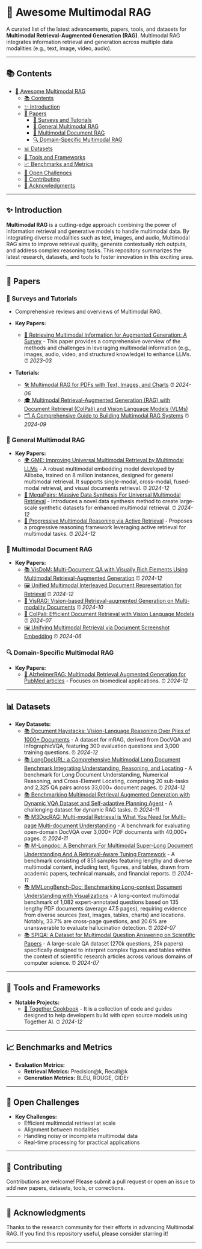 # 🌟 Awesome Multimodal RAG

A curated list of the latest advancements, papers, tools, and datasets for **Multimodal Retrieval-Augmented Generation (RAG)**. Multimodal RAG integrates information retrieval and generation across multiple data modalities (e.g., text, image, video, audio).

---

## 📚 Contents

- [🌟 Awesome Multimodal RAG](#-awesome-multimodal-rag)
  - [📚 Contents](#-contents)
  - [✨ Introduction](#-introduction)
  - [📝 Papers](#-papers)
    - [📖 Surveys and Tutorials](#-surveys-and-tutorials)
    - [🧠 General Multimodal RAG](#-general-multimodal-rag)
    - [📄 Multimodal Document RAG](#-multimodal-document-rag)
    - [🔍 Domain-Specific Multimodal RAG](#-domain-specific-multimodal-rag)
  - [📊 Datasets](#-datasets)
  - [🔧 Tools and Frameworks](#-tools-and-frameworks)
  - [📈 Benchmarks and Metrics](#-benchmarks-and-metrics)
  - [🚀 Open Challenges](#-open-challenges)
  - [🤝 Contributing](#-contributing)
  - [🙏 Acknowledgments](#-acknowledgments)

---

## ✨ Introduction

**Multimodal RAG** is a cutting-edge approach combining the power of information retrieval and generative models to handle multimodal data. By integrating diverse modalities such as text, images, and audio, Multimodal RAG aims to improve retrieval quality, generate contextually rich outputs, and address complex reasoning tasks. This repository summarizes the latest research, datasets, and tools to foster innovation in this exciting area.

---

## 📝 Papers

### 📖 Surveys and Tutorials
- Comprehensive reviews and overviews of Multimodal RAG.
- **Key Papers:**
  - [📄 Retrieving Multimodal Information for Augmented Generation: A Survey](https://arxiv.org/pdf/2303.10868) - This paper provides a comprehensive overview of the methods and challenges in leveraging multimodal information (e.g., images, audio, video, and structured knowledge) to enhance LLMs. ⏰ *2023-03*

- **Tutorials:**
  - [🛠️ Multimodal RAG for PDFs with Text, Images, and Charts](https://pathway.com/developers/templates/multimodal-rag) ⏰ *2024-06*
  - [🎓 Multimodal Retrieval-Augmented Generation (RAG) with Document Retrieval (ColPali) and Vision Language Models (VLMs)](https://huggingface.co/learn/cookbook/multimodal_rag_using_document_retrieval_and_vlms)
  - [🗂️ A Comprehensive Guide to Building Multimodal RAG Systems](https://www.analyticsvidhya.com/blog/2024/09/guide-to-building-multimodal-rag-systems/) ⏰ *2024-09*

### 🧠 General Multimodal RAG
- **Key Papers:**
  - [🌍 GME: Improving Universal Multimodal Retrieval by Multimodal LLMs](http://arxiv.org/abs/2412.16855) - A robust multimodal embedding model developed by Alibaba, trained on 8 million instances, designed for general multimodal retrieval. It supports single-modal, cross-modal, fused-modal retrieval, and visual documents retrieval. ⏰ *2024-12*
  - [🧩 MegaPairs: Massive Data Synthesis For Universal Multimodal Retrieval](http://arxiv.org/abs/2412.14475) - Introduces a novel data synthesis method to create large-scale synthetic datasets for enhanced multimodal retrieval. ⏰ *2024-12*
  - [🔄 Progressive Multimodal Reasoning via Active Retrieval](http://arxiv.org/abs/2412.14835) - Proposes a progressive reasoning framework leveraging active retrieval for multimodal tasks. ⏰ *2024-12*

### 📄 Multimodal Document RAG
- **Key Papers:**
  - [📚 VisDoM: Multi-Document QA with Visually Rich Elements Using Multimodal Retrieval-Augmented Generation](http://arxiv.org/abs/2412.10704) ⏰ *2024-12*
  - [🖼️ Unified Multimodal Interleaved Document Representation for Retrieval](http://arxiv.org/abs/2410.02729) ⏰ *2024-12*
  - [🎥 VisRAG: Vision-based Retrieval-augmented Generation on Multi-modality Documents](http://arxiv.org/abs/2410.10594) ⏰ *2024-10*
  - [📘 ColPali: Efficient Document Retrieval with Vision Language Models](http://arxiv.org/abs/2407.01449) ⏰ *2024-07*
  - [🖼️ Unifying Multimodal Retrieval via Document Screenshot Embedding](http://arxiv.org/abs/2406.11251) ⏰ *2024-06*

### 🔍 Domain-Specific Multimodal RAG
- **Key Papers:**
  - [🧬 AlzheimerRAG: Multimodal Retrieval Augmented Generation for PubMed articles](http://arxiv.org/abs/2412.16701) - Focuses on biomedical applications. ⏰ *2024-12*

---

## 📊 Datasets

- **Key Datasets:**
  - [📚 Document Haystacks: Vision-Language Reasoning Over Piles of  1000+ Documents](http://arxiv.org/abs/2411.16740) - A dataset for mRAG, derived from DocVQA and InfographicVQA, featuring 300 evaluation questions and 3,000 training questions. ⏰ *2024-12*
  - [📚 LongDocURL: a Comprehensive Multimodal Long Document Benchmark Integrating Understanding, Reasoning, and Locating](http://arxiv.org/abs/2412.18424) - A benchmark for Long Document Understanding, Numerical Reasoning, and Cross-Element Locating, comprising 20 sub-tasks and 2,325 QA pairs across 33,000+ document pages. ⏰ *2024-12*
  - [📚 Benchmarking Multimodal Retrieval Augmented Generation with Dynamic VQA Dataset and Self-adaptive Planning Agent](http://arxiv.org/abs/2411.02937) - A challenging dataset for dynamic RAG tasks. ⏰ *2024-11*
  - [📚 M3DocRAG: Multi-modal Retrieval is What You Need  for Multi-page Multi-document Understanding](http://arxiv.org/abs/2411.04952) - A benchmark for evaluating open-domain DocVQA over 3,000+ PDF documents with 40,000+ pages. ⏰ *2024-11*
  - [📚 M-Longdoc: A Benchmark For Multimodal Super-Long Document Understanding And A Retrieval-Aware Tuning Framework](http://arxiv.org/abs/2411.06176) - A benchmark consisting of 851 samples featuring lengthy and diverse multimodal content, including text, figures, and tables, drawn from academic papers, technical manuals, and financial reports. ⏰ *2024-11*
  - [📚 MMLongBench-Doc: Benchmarking Long-context Document Understanding with Visualizations](http://arxiv.org/abs/2407.01523) - A long-context multimodal benchmark of 1,082 expert-annotated questions based on 135 lengthy PDF documents (average 47.5 pages), requiring evidence from diverse sources (text, images, tables, charts) and locations. Notably, 33.7% are cross-page questions, and 20.6% are unanswerable to evaluate hallucination detection. ⏰ *2024-07*
  - [📚 SPIQA: A Dataset for Multimodal Question Answering on Scientific Papers](http://arxiv.org/abs/2407.09413) - A large-scale QA dataset (270k questions, 25k papers) specifically designed to interpret complex figures and tables within the context of scientific research articles across various domains of computer science. ⏰ *2024-07*

---

## 🔧 Tools and Frameworks

- **Notable Projects:**
  - [🔨 Together Cookbook](https://github.com/togethercomputer/together-cookbook) - It is a collection of code and guides designed to help developers build with open source models using Together AI. ⏰ *2024-12*

---

## 📈 Benchmarks and Metrics

- **Evaluation Metrics:**
  - **Retrieval Metrics:** Precision@k, Recall@k
  - **Generation Metrics:** BLEU, ROUGE, CIDEr

---

## 🚀 Open Challenges

- **Key Challenges:**
  - Efficient multimodal retrieval at scale
  - Alignment between modalities
  - Handling noisy or incomplete multimodal data
  - Real-time processing for practical applications

---

## 🤝 Contributing

Contributions are welcome! Please submit a pull request or open an issue to add new papers, datasets, tools, or corrections.

---

## 🙏 Acknowledgments

Thanks to the research community for their efforts in advancing Multimodal RAG. If you find this repository useful, please consider starring it!

---
